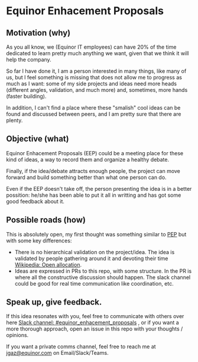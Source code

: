 # Equinor Enhacement Proposals

## Motivation (why)

As you all know, we (Equinor IT employees) can have 20% of the time dedicated to learn pretty much anything we want, given that we think it will help the company. 

So far I have done it, I am a person interested in many things, like many of us, but I feel something is missing that does not allow me to progress as much as I want:
some of my side projects and ideas need more heads (different angles, validation, and much more) and, sometimes, more hands (faster building).

In addition, I can't find a place where these "smalish" cool ideas can be found and discussed between peers, and I am pretty sure that there are plenty.


## Objective (what)

Equinor Enhacement Proposals (EEP) could be a meeting place for these kind of ideas, a way to record them and organize 
a healthy debate.

Finally, if the idea/debate attracts enough people, the project can move forward and build something better than what one person can do.

Even if the EEP doesn't take off, the person presenting the idea is in a better possition: he/she has been able to put it all in writting and has got some good feedback about it.


## Possible roads (how)

This is absolutely open, my first thought was something similar to [PEP](https://www.python.org/dev/peps/pep-0001/) but with some key differences:
- There is no hierarchical validation on the project/idea. The idea is validated by people gathering around it and devoting their time [Wikipedia: Open allocation](https://en.wikipedia.org/wiki/Open_allocation).
- Ideas are expressed in PRs to this repo, with some structure. In the PR is where all the constructive discussion should happen. The slack channel could be good for real time communication like coordination, etc.


## Speak up, give feedback.

If this idea resonates with you, feel free to communicate with others over here [Slack channel: #equinor_enhacement_proposals](https://equinor.slack.com/archives/C010N6VAFTL) , or 
if you want a more thorough approach, open an issue in this repo with your thoughts / opinions.

If you want a private comms channel, feel free to reach me at jgaz@equinor.com on Email/Slack/Teams.
